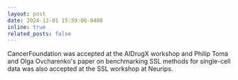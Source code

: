 ```yaml
---
layout: post
date: 2024-12-01 15:59:00-0400
inline: true
related_posts: false
---
```

CancerFoundation was accepted at the AIDrugX workshop and Philip Toma and Olga Ovcharenko's paper on benchmarking SSL methods for single-cell data was also accepted at the SSL workshop at Neurips.